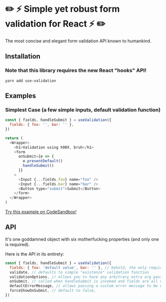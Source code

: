 # ✏️ ⚡️ Simple yet robust form validation for React ⚡️ ✏️

The most concise and elegant form validation API known to humankind.

## Installation

### Note that this library requires the new React "hooks" API!

`yarn add use-validation`

## Examples

### Simplest Case (a few simple inputs, default validation function)

```js
const { fields, handleSubmit } = useValidation({
  fields: { foo: '', bar: '' },
})

return (
  <Wrapper>
    <h1>Validation using h00X, bruh</h1>
    <form
      onSubmit={e => {
        e.preventDefault()
        handleSubmit()
      }}
    >
      <Input {...fields.foo} name="foo" />
      <Input {...fields.bar} name="bar" />
      <Button type="submit">Submit</Button>
    </form>
  </Wrapper>
)
```

[Try this example on CodeSandbox!](https://codesandbox.io/embed/qknzy1qk9q?module=%2Fsrc%2Fexample.js)

## API

It's one goddamned object with six motherfucking properties (and only one is required).

Here is the API in its entirety:

```js
const { fields, handleSubmit } = useValidation({
  fields: { foo: 'default value', bar: '' }, // behold, the only required argument
  validate, // defaults to simple "existence" validation function
  validationOptions, // allows you to have any arbitrary extra arg passed to the validation function and onSubmit
  onSubmit, // called when handleSubmit is invoked and fields are all valid
  defaultErrorMessage, // allows passing a custom error message to be used with the default validation function. Defaults to `Looks like that didn't work. Please try again.`
  forceShowOnSubmit, // default to false,
})
```
